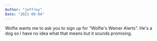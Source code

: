 ```yaml
---
Author: "jeffrey"
Date: "2021-09-04"
---
```


Wolfie wants me to ask you to sign up for "Wolfie's Weiner Alerts". He's a dog so I have no idea what that means but it sounds promising.